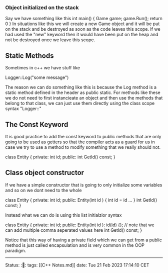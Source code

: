 ### Object initialized on the stack
Say we have something like this
  int main() {
  Game game;
  game.Run();
  return 0
  }
In situations like this we will create a new Game object and it will be put on
the stack and be destroyed as soon as the code leaves this scope. If we had
used the "new" keyword then it would have been put on the heap and not be
destroyed once we leave this scope. 

## Static Methods
Sometimes in c++ we have stuff like

  Logger::Log("some message")

The reason we can do something like this is because the Log method is a static
method defined in the header as public static. For methods like these we do not
need to first instancieate an object and then use the methods that belong to
that class, we can just use them directly using the class scope syntax "Logger::"

## The Const Keyword
It is good practice to add the const keyword to public methods that are only
going to be used as getters so that the compiler acts as a guard for us in case
we try to use a method to modify something that we really should not.

  class Entity {
    private:
      int id;
    public:
      int GetId() const; 
  }

## Class object constructor
If we have a simple constructor that is going to only initialize some variables
and so on we dont need to the whole
  
  class Entity {
    private:
      int id;
    public:
      Entity(int id ) {
        int id = id
        ...
      }
      int GetId() const; 
  }

Instead what we can do is using this list initialzior syntax

  class Entity {
    private:
      int id;
    public:
      Entity(int id ): id(id) {}; // note that we can add multiple comma seperated values here
      int GetId() const; 
  }

Notice that this way of having a private field which we can get from a public
method is just called encapsulation and is very common in the OOP paradigm. 

---
Status: :🌳:
tags: [[C++ Notes.md]]
date: Tue 21 Feb 2023 17:14:10 CET

